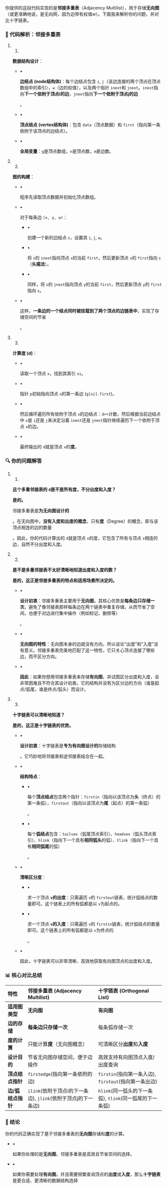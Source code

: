 你提供的这段代码实现的是**邻接多重表**（Adjacency Multilist），用于存储**无向图**（或更准确地说，是无向网，因为边带有权值w）。下面我来解析你的问题，并对比十字链表。

### 📌 代码解析：邻接多重表

1. 1.

   **数据结构设计**：

   - •

     **边结点 (node结构体)**：每个边结点包含 `i`, `j`（该边连接的两个顶点在顶点数组中的索引），`w`（边的权值），以及两个指针 `inext`和 `jnext`。`inext`指向**下一个依附于顶点i的边**，`jnext`指向**下一个依附于顶点j的边**

     。

     

   - •

     **顶点结点 (vertex结构体)**：包含 `data`（顶点数据）和 `first`（指向第一条依附于该顶点的边结点）。

   - •

     **全局变量**：`g`是顶点数组，`n`是顶点数，`m`是边数。

2. 2.

   **图的构建**：

   - •

     程序先读取顶点数据并初始化顶点数组。

   - •

     对于每条边 `(x, y, w)`：

     - •

       创建一个新的边结点 `s`，设置其 `i`, `j`, `w`。

     - •

       将 `s`的 `inext`指向顶点 `x`的当前 `first`，然后更新顶点 `x`的 `first`指向 `s`（**头插法**）。

     - •

       同样，将 `s`的 `jnext`指向顶点 `y`的当前 `first`，然后更新顶点 `y`的 `first`指向 `s`。

   - •

     这样，**一条边的一个结点同时被挂载到了两个顶点的边链表中**，实现了存储空间的节省

     。

     

3. 3.

   **计算度 (d)**：

   - •

     读取一个顶点 `x`，找到其索引 `xi`。

   - •

     指针 `p`初始指向顶点 `x`的第一条边 (`g[xi].first`)。

   - •

     然后循环遍历所有依附于顶点 `x`的边结点：`d++`计数，然后根据当前边结点中 `x`是 `i`还是 `j`来决定沿着 `inext`还是 `jnext`指针继续遍历下一个依附于顶点 `x`的边。

   - •

     最终输出的 `d`就是顶点 `x`的**度**。

### 🔍 你的问题解答

1. 1.

   **这个多重邻接表的 `d`是不是所有度，不分出度和入度？**

   **是的。**

   邻接多重表是**为无向图设计的**

   。在无向图中，**没有入度和出度的概念**，只有**度**（Degree）的概念，即与该顶点相连的边的数量

   。因此，你的代码计算出的 `d`就是顶点 `x`的度，它包含了所有与顶点 `x`相连的边，自然不分出度和入度。

   

2. 2.

   **是不是多重邻接表不太好清晰地知道出度和入度的数？**

   **是的，这正是邻接多重表的特点和适用场景所决定的。**

   - •

     **设计初衷**：邻接多重表主要用于**无向图**，其核心优势是**每条边只存储一次**，避免了像邻接表那样每条边在两个链表中重复存储，从而节省了空间，也便于对边进行集中操作（例如标记、删除等）

     。

     

   - •

     **无向图的特性**：无向图本身的边就没有方向，所以谈论“出度”和“入度”没有意义。邻接多重表完美地匹配了这一特性，它只关心顶点连接了哪些边，而不区分方向。

   - •

     **因此**：如果你想用邻接多重表来存储**有向图**，并试图区分出度和入度，会非常困难且不符合其设计初衷。它的结构并没有为区分边的方向（谁是起点/弧尾，谁是终点/弧头）而设计。

3. 3.

   **十字链表可以清晰地知道？**

   **是的，这正是十字链表的优势。**

   - •

     **设计初衷**：十字链表是**专为有向图设计的**存储结构

     。它巧妙地将邻接表和逆邻接表结合在一起。

     

   - •

     **结构特点**：

     - •

       每个**顶点结点**包含两个指针：`firstin`（指向以该顶点为**头**（终点）的第一条弧），`firstout`（指向以该顶点为**尾**（起点）的第一条弧）

       。

       

     - •

       每个**弧结点**包含：`tailvex`（弧尾顶点索引）、`headvex`（弧头顶点索引）、`hlink`（指向下一个具有**相同弧头**的弧）、`tlink`（指向下一个具有**相同弧尾**的弧）

       。

       

   - •

     **清晰区分度**：

     - •

       求一个顶点 **`v`的出度**：只需遍历 `v`的 `firstout`链表，统计弧结点的数量即可。这个链表上的所有弧都是以 `v`为起点的。

     - •

       求一个顶点 **`v`的入度**：只需遍历 `v`的 `firstin`链表，统计弧结点的数量即可。这个链表上的所有弧都是以 `v`为终点的

       。

       

   - •

     因此，十字链表可以非常清晰、高效地获取有向图顶点的出度和入度。

### 📊 核心对比总结

| 特性              | 邻接多重表 (Adjacency Multilist)                             | 十字链表 (Orthogonal List)                               |
| :---------------- | :----------------------------------------------------------- | :------------------------------------------------------- |
| **适用图类型**    | **无向图**                                                   | **有向图**                                               |
| **边的存储**      | **每条边只存储一次**                                         | 每条弧存储一次                                           |
| **度的计算**      | 只能计算**度**（无向图概念）                                 | 可清晰区分**出度**和**入度**                             |
| **设计目的**      | 节省无向图存储空间，便于边操作                               | 高效支持有向图顶点入度/出度查询                          |
| **顶点结点指针**  | `firstedge`(指向第一条依附的边)                              | `firstin`(指向第一条入边), `firstout`(指向第一条出边)    |
| **边/弧结点指针** | `ilink`(依附于顶点i的下一条边), `jlink`(依附于顶点j的下一条边) | `hlink`(同一弧头的下一条弧), `tlink`(同一弧尾的下一条弧) |

### 💎 结论

你的代码正确实现了基于邻接多重表的**无向图**存储和**度**的计算。

- •

  如果你处理的是**无向图**，邻接多重表是高效且节省空间的选择。

- •

  如果你需要处理**有向图**，并且需要频繁查询顶点的**出度**或**入度**，那么**十字链表**是更合适、更清晰的数据结构选择